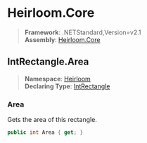 # Heirloom.Core

> **Framework**: .NETStandard,Version=v2.1  
> **Assembly**: [Heirloom.Core][0]  

## IntRectangle.Area

> **Namespace**: [Heirloom][0]  
> **Declaring Type**: [IntRectangle][1]  

### Area

Gets the area of this rectangle.

```cs
public int Area { get; }
```

[0]: ../../../Heirloom.Core.md
[1]: ../IntRectangle.md
